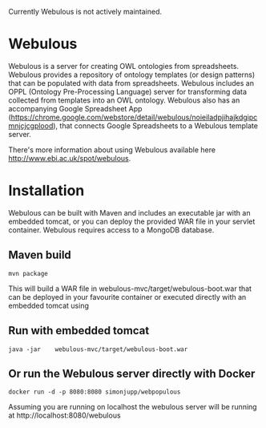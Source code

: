 Currently Webulous is not actively maintained.

Webulous
===========

Webulous is a server for creating OWL ontologies from spreadsheets. Webulous provides a repository of ontology templates (or design patterns) that can be populated with data
from spreadsheets. Webulous includes an OPPL (Ontology Pre-Processing Language) server for transforming data collected from templates into an OWL ontology. Webulous also has an accompanying
Google Spreadsheet App (https://chrome.google.com/webstore/detail/webulous/noieiladpjihajkdgipcmnjcjcgplood), that connects Google Spreadsheets to a Webulous template server.

There's more information about using Webulous available here http://www.ebi.ac.uk/spot/webulous.

Installation
=============

Webulous can be built with Maven and includes an executable jar with an embedded tomcat, or you can deploy the provided WAR file in your servlet container. Webulous requires
 access to a MongoDB database.

Maven build
-----------

    mvn package

This will build a WAR file in webulous-mvc/target/webulous-boot.war that can be deployed in your
favourite container or executed directly with an embedded tomcat using

Run with embedded tomcat
------------------------

    java -jar    webulous-mvc/target/webulous-boot.war


Or run the Webulous server directly with Docker
------------------------

    docker run -d -p 8080:8080 simonjupp/webpopulous 

Assuming you are running on localhost the webulous server will be running at http://localhost:8080/webulous
